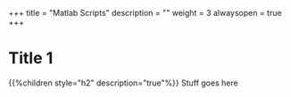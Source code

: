 +++
title = "Matlab Scripts"
description = ""
weight = 3
alwaysopen = true
+++

# Title 1 
{{%children style="h2" description="true"%}}
Stuff goes here
